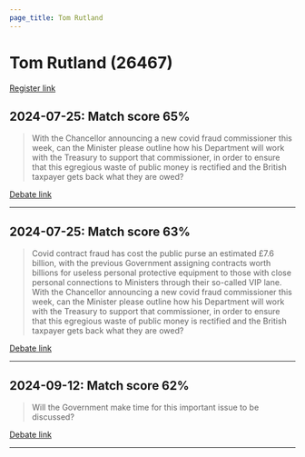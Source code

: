 ```yaml
---
page_title: Tom Rutland
---
```


# Tom Rutland  (26467)

[Register link](https://www.theyworkforyou.com/mp/26467/register)



## 2024-07-25: Match score 65%

>With the Chancellor announcing a new covid fraud commissioner this week, can the Minister please outline how his Department will work with the Treasury  to support that commissioner, in order to ensure that this egregious waste of public money is rectified and the British taxpayer gets back what they are owed?

[Debate link](https://www.theyworkforyou.com/debates/?id=2024-07-25e.787.8) 

---



## 2024-07-25: Match score 63%

>Covid contract fraud has cost the public purse an estimated £7.6 billion, with the previous Government assigning contracts worth billions for useless personal protective equipment to those with close personal connections to Ministers through their so-called VIP lane. With the Chancellor announcing a new covid fraud commissioner this week, can the Minister please outline how his Department will work with the Treasury  to support that commissioner, in order to ensure that this egregious waste of public money is rectified and the British taxpayer gets back what they are owed?

[Debate link](https://www.theyworkforyou.com/debates/?id=2024-07-25e.787.8) 

---



## 2024-09-12: Match score 62%

>Will the Government make time for this important issue to be discussed?

[Debate link](https://www.theyworkforyou.com/debates/?id=2024-09-12b.980.3) 

---

